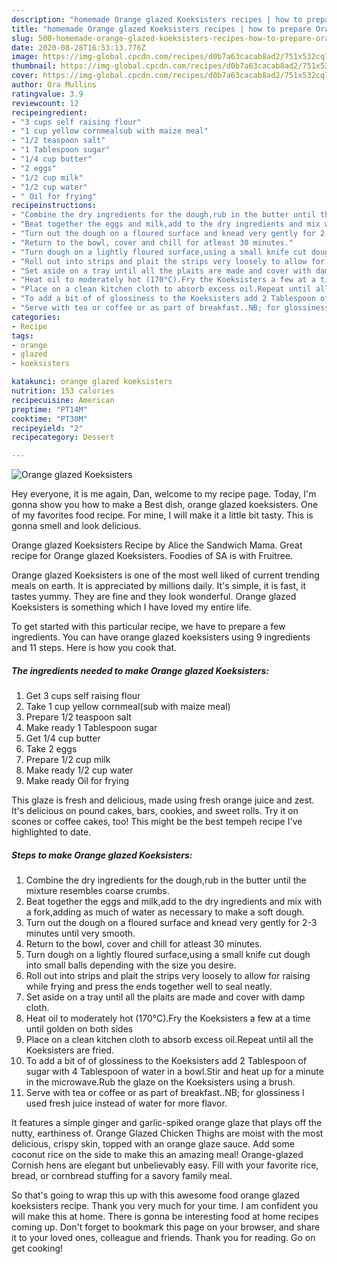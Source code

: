 ```yaml
---
description: "homemade Orange glazed Koeksisters recipes | how to prepare Orange glazed Koeksisters"
title: "homemade Orange glazed Koeksisters recipes | how to prepare Orange glazed Koeksisters"
slug: 500-homemade-orange-glazed-koeksisters-recipes-how-to-prepare-orange-glazed-koeksisters
date: 2020-08-28T16:53:13.776Z
image: https://img-global.cpcdn.com/recipes/d0b7a63cacab8ad2/751x532cq70/orange-glazed-koeksisters-recipe-main-photo.jpg
thumbnail: https://img-global.cpcdn.com/recipes/d0b7a63cacab8ad2/751x532cq70/orange-glazed-koeksisters-recipe-main-photo.jpg
cover: https://img-global.cpcdn.com/recipes/d0b7a63cacab8ad2/751x532cq70/orange-glazed-koeksisters-recipe-main-photo.jpg
author: Ora Mullins
ratingvalue: 3.9
reviewcount: 12
recipeingredient:
- "3 cups self raising flour"
- "1 cup yellow cornmealsub with maize meal"
- "1/2 teaspoon salt"
- "1 Tablespoon sugar"
- "1/4 cup butter"
- "2 eggs"
- "1/2 cup milk"
- "1/2 cup water"
- " Oil for frying"
recipeinstructions:
- "Combine the dry ingredients for the dough,rub in the butter until the mixture resembles coarse crumbs."
- "Beat together the eggs and milk,add to the dry ingredients and mix with a fork,adding as much of water as necessary to make a soft dough."
- "Turn out the dough on a floured surface and knead very gently for 2-3 minutes until very smooth."
- "Return to the bowl, cover and chill for atleast 30 minutes."
- "Turn dough on a lightly floured surface,using a small knife cut dough into small balls depending with the size you desire."
- "Roll out into strips and plait the strips very loosely to allow for raising while frying and press the ends together well to seal neatly."
- "Set aside on a tray until all the plaits are made and cover with damp cloth."
- "Heat oil to moderately hot (170°C).Fry the Koeksisters a few at a time until golden on both sides"
- "Place on a clean kitchen cloth to absorb excess oil.Repeat until all the Koeksisters are fried."
- "To add a bit of of glossiness to the Koeksisters add 2 Tablespoon of sugar with 4 Tablespoon of water in a bowl.Stir and heat up for a minute in the microwave.Rub the glaze on the Koeksisters using a brush."
- "Serve with tea or coffee or as part of breakfast..NB; for glossiness l used fresh juice instead of water for more flavor."
categories:
- Recipe
tags:
- orange
- glazed
- koeksisters

katakunci: orange glazed koeksisters 
nutrition: 153 calories
recipecuisine: American
preptime: "PT14M"
cooktime: "PT30M"
recipeyield: "2"
recipecategory: Dessert

---
```



![Orange glazed Koeksisters](https://img-global.cpcdn.com/recipes/d0b7a63cacab8ad2/751x532cq70/orange-glazed-koeksisters-recipe-main-photo.jpg)

Hey everyone, it is me again, Dan, welcome to my recipe page. Today, I'm gonna show you how to make a Best dish, orange glazed koeksisters. One of my favorites food recipe. For mine, I will make it a little bit tasty. This is gonna smell and look delicious.

Orange glazed Koeksisters Recipe by Alice the Sandwich Mama. Great recipe for Orange glazed Koeksisters. Foodies of SA is with Fruitree.

Orange glazed Koeksisters is one of the most well liked of current trending meals on earth. It is appreciated by millions daily. It's simple, it is fast, it tastes yummy. They are fine and they look wonderful. Orange glazed Koeksisters is something which I have loved my entire life.


To get started with this particular recipe, we have to prepare a few ingredients. You can have orange glazed koeksisters using 9 ingredients and 11 steps. Here is how you cook that.

<!--inarticleads1-->

##### The ingredients needed to make Orange glazed Koeksisters:

1. Get 3 cups self raising flour
1. Take 1 cup yellow cornmeal(sub with maize meal)
1. Prepare 1/2 teaspoon salt
1. Make ready 1 Tablespoon sugar
1. Get 1/4 cup butter
1. Take 2 eggs
1. Prepare 1/2 cup milk
1. Make ready 1/2 cup water
1. Make ready  Oil for frying


This glaze is fresh and delicious, made using fresh orange juice and zest. It&#39;s delicious on pound cakes, bars, cookies, and sweet rolls. Try it on scones or coffee cakes, too! This might be the best tempeh recipe I&#39;ve highlighted to date. 

<!--inarticleads2-->

##### Steps to make Orange glazed Koeksisters:

1. Combine the dry ingredients for the dough,rub in the butter until the mixture resembles coarse crumbs.
1. Beat together the eggs and milk,add to the dry ingredients and mix with a fork,adding as much of water as necessary to make a soft dough.
1. Turn out the dough on a floured surface and knead very gently for 2-3 minutes until very smooth.
1. Return to the bowl, cover and chill for atleast 30 minutes.
1. Turn dough on a lightly floured surface,using a small knife cut dough into small balls depending with the size you desire.
1. Roll out into strips and plait the strips very loosely to allow for raising while frying and press the ends together well to seal neatly.
1. Set aside on a tray until all the plaits are made and cover with damp cloth.
1. Heat oil to moderately hot (170°C).Fry the Koeksisters a few at a time until golden on both sides
1. Place on a clean kitchen cloth to absorb excess oil.Repeat until all the Koeksisters are fried.
1. To add a bit of of glossiness to the Koeksisters add 2 Tablespoon of sugar with 4 Tablespoon of water in a bowl.Stir and heat up for a minute in the microwave.Rub the glaze on the Koeksisters using a brush.
1. Serve with tea or coffee or as part of breakfast..NB; for glossiness l used fresh juice instead of water for more flavor.


It features a simple ginger and garlic-spiked orange glaze that plays off the nutty, earthiness of. Orange Glazed Chicken Thighs are moist with the most delicious, crispy skin, topped with an orange glaze sauce. Add some coconut rice on the side to make this an amazing meal! Orange-glazed Cornish hens are elegant but unbelievably easy. Fill with your favorite rice, bread, or cornbread stuffing for a savory family meal. 

So that's going to wrap this up with this awesome food orange glazed koeksisters recipe. Thank you very much for your time. I am confident you will make this at home. There is gonna be interesting food at home recipes coming up. Don't forget to bookmark this page on your browser, and share it to your loved ones, colleague and friends. Thank you for reading. Go on get cooking!

